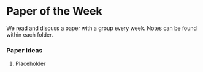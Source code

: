 # Paper of the Week
We read and discuss a paper with a group every week. Notes can be found within each folder.


### Paper ideas
1. Placeholder
